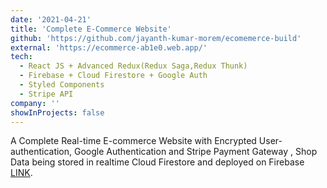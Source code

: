 ```yaml
---
date: '2021-04-21'
title: 'Complete E-Commerce Website'
github: 'https://github.com/jayanth-kumar-morem/ecomemerce-build'
external: 'https://ecommerce-ab1e0.web.app/'
tech:
  - React JS + Advanced Redux(Redux Saga,Redux Thunk)
  - Firebase + Cloud Firestore + Google Auth
  - Styled Components
  - Stripe API
company: ''
showInProjects: false
---
```


A Complete Real-time E-commerce Website with Encrypted User-authentication, Google Authentication and Stripe Payment Gateway , Shop Data being stored in realtime Cloud Firestore and deployed on Firebase [LINK](https://ecommerce-ab1e0.web.app/).
